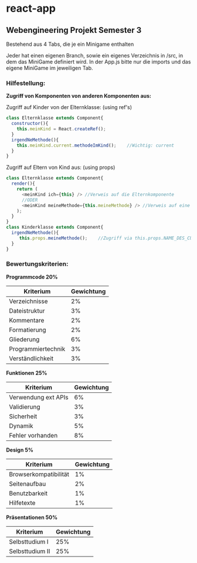 # react-app

## Webengineering Projekt Semester 3

Bestehend aus 4 Tabs, die je ein Minigame enthalten

Jeder hat einen eigenen Branch, sowie ein eigenes Verzeichnis in /src, in dem das MiniGame definiert wird. 
In der App.js bitte nur die imports und das eigene MiniGame im jeweiligen Tab.

### Hilfestellung:

**Zugriff von Komponenten von anderen Komponenten aus:**

Zugriff auf Kinder von der Elternklasse:   (using ref's)

```javascript
class Elternklasse extends Component{
  constructor(){
    this.meinKind = React.createRef();
  }
  irgendNeMethode(){
    this.meinKind.current.methodeImKind();    //Wichtig: current
  }
}
```

Zugriff auf Eltern von Kind aus:    (using props)

```javascript
class Elternklasse extends Component{
  render(){
    return (
      <meinKind ich={this} /> //Verweis auf die Elternkomponente
      //ODER
      <meinKind meineMethode={this.meineMethode} /> //Verweis auf eine Methode der Elternklasse
    );
  }
}
class Kinderklasse extends Component{
  irgendNeMethode(){
     this.props.meineMethode();    //Zugriff via this.props.NAME_DES_CUSTOM_ATTRIBUTS
  }
}
```
### Bewertungskriterien:

**Programmcode		20%**

| Kriterium | Gewichtung |
|-----------|------------|
|Verzeichnisse|2%|
|Dateistruktur|			3%|
|Kommentare|			2%|
|Formatierung|			2%|
|Gliederung|			6%|
|Programmiertechnik|	3%|
|Verständlichkeit|		3%|

**Funktionen			25%**

| Kriterium | Gewichtung |
|-----------|------------|
|Verwendung ext APIs|	6%|
|Validierung|	3%|
|Sicherheit|3%|
|Dynamik|				5%|
|Fehler vorhanden	|	8%|

**Design				5%**

| Kriterium | Gewichtung |
|-----------|------------|
|Browserkompatibilität|	1%|
|Seitenaufbau|			2%|
|Benutzbarkeit|			1%|
|Hilfetexte|				1%|

**Präsentationen		50%**

| Kriterium | Gewichtung |
|-----------|------------|
|Selbsttudium I|			25%|
|Selbsttudium II|		25%|

